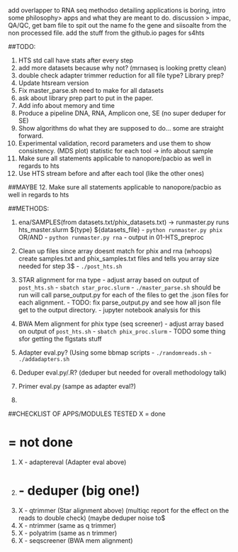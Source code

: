 add overlapper to RNA seq methodso
detailing applications is boring, intro some philosophy> apps and what they are meant to do.
discussion > impac, QA/QC, 
get bam file to spit out the name fo the gene and siisoalte from the non processed file. 
add the stuff from the github.io pages for s4hts

##TODO:
1. HTS std call have stats after every step
1. add more datasets because why not? (mrnaseq is looking pretty clean)
1. double check adapter trimmer reduction for all file type? Library prep?
1. Update htsream version
2. Fix master_parse.sh need to make for all datasets
3. ask about library prep part to put in the paper.
5. Add info about memory and time
6. Produce a pipeline DNA, RNA, Amplicon one, SE (no super deduper for SE)
7. Show algorithms do what they are supposed to do… some are straight forward.
8. Experimental validation, record parameters and use them to show consistency. (MDS plot) statistic for each tool -> info about sample
12. Make sure all statements applicable to nanopore/pacbio as well in regards to hts
13. Use HTS stream before and after each tool (like the other ones)

##MAYBE
12. Make sure all statements applicable to nanopore/pacbio as well in regards to hts

##METHODS:
1. ena/SAMPLES(from datasets.txt/phix_datasets.txt) -> runmaster.py runs hts_master.slurm ${type} ${datasets_file}
        - `python runmaster.py phix` OR/AND
        - `python runmaster.py rna`
        - output in 01-HTS_preproc

2. Clean up files since array doesnt match for phix and rna (whoops) create samples.txt and phix_samples.txt files and tells you array size needed for step 3$
        - `./post_hts.sh`

3. STAR alignment for rna type
        - adjust array based on output of `post_hts.sh`
        - `sbatch star_proc.slurm`
        - `./master_parse.sh` should be run will call parse_output.py for each of the files to get the .json files for each alignment.
        - TODO: fix parse_output.py and see how all json file get to the output directory.
        - jupyter notebook analysis for this


4. BWA Mem alignment for phix type (seq screener)
        - adjust array based on output of `post_hts.sh`
        - `sbatch phix_proc.slurm`
        - TODO some thing sfor getting the flgstats stuff

5. Adapter eval.py? (Using some bbmap scripts
        - `./randomreads.sh`
        - `./addadapters.sh`

6. Deduper eval.py/.R? (deduper but needed for overall methodology talk)
7. Primer eval.py (sampe as adapter eval?)
8. 



##CHECKLIST OF APPS/MODULES TESTED
X = done
# = not done

1. X - adaptereval (Adapter eval above)
2. # - deduper (big one!)
3. X - qtrimmer (Star alignment above) (multiqc report for the effect on the reads to double check) (maybe deduper noise to$
4. X - ntrimmer (same as q trimmer)
5. X - polyatrim (same as n trimmer)
6. X - seqscreener (BWA mem alignment)


